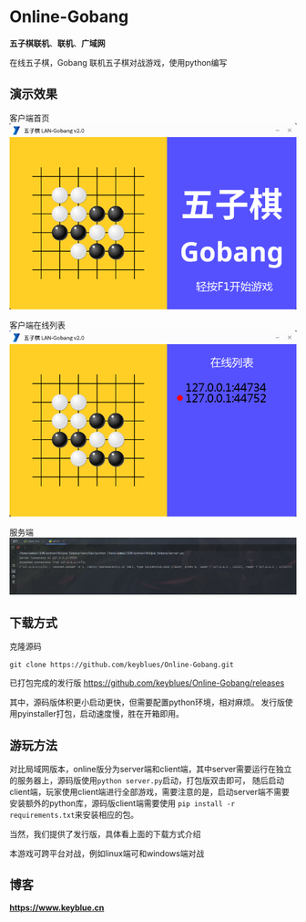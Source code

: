 # Online-Gobang

**五子棋联机**、**联机**、**广域网**

在线五子棋，Gobang
联机五子棋对战游戏，使用python编写

## 演示效果

客户端首页
![这是图片](./data/client.png "Magic Gardens")

客户端在线列表
![这是图片](./data/online.png "Magic Gardens")

服务端
![这是图片](./data/server.png "Magic Gardens")

## 下载方式

克隆源码
```commandline
git clone https://github.com/keyblues/Online-Gobang.git
```
已打包完成的发行版
https://github.com/keyblues/Online-Gobang/releases

其中，源码版体积更小启动更快，但需要配置python环境，相对麻烦。
发行版使用pyinstaller打包，启动速度慢，胜在开箱即用。

## 游玩方法

对比局域网版本，online版分为server端和client端，其中server需要运行在独立的服务器上，源码版使用```python server.py```启动，打包版双击即可，
随后启动client端，玩家使用client端进行全部游戏，需要注意的是，启动server端不需要安装额外的python库，源码版client端需要使用
```pip install -r requirements.txt```来安装相应的包。

当然，我们提供了发行版，具体看上面的下载方式介绍

本游戏可跨平台对战，例如linux端可和windows端对战

## 博客

**https://www.keyblue.cn**
